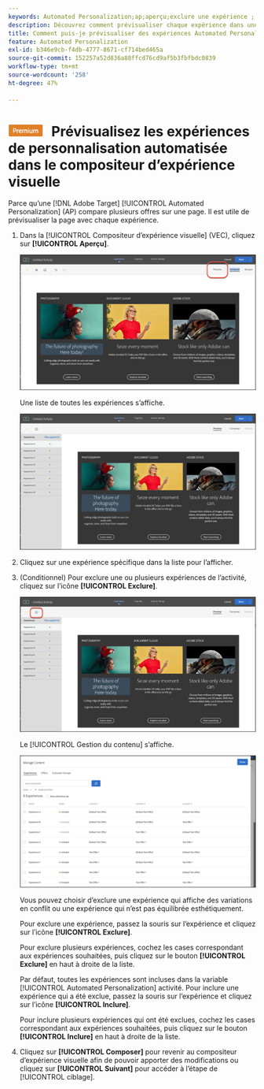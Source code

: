 ```yaml
---
keywords: Automated Personalization;ap;aperçu;exclure une expérience ;
description: Découvrez comment prévisualiser chaque expérience dans une activité Automated Personalization (AP) dans Adobe [!DNL Target] à l’aide du compositeur d’expérience visuelle (VEC).
title: Comment puis-je prévisualiser des expériences Automated Personalization dans le compositeur d’expérience visuelle ?
feature: Automated Personalization
exl-id: b346e9cb-f4db-4777-8671-cf714bed465a
source-git-commit: 152257a52d836a88ffcd76cd9af5b3fbfbdc0839
workflow-type: tm+mt
source-wordcount: '258'
ht-degree: 47%

---
```


# ![PREMIUM](/help/main/assets/premium.png) Prévisualisez les expériences de personnalisation automatisée dans le compositeur d’expérience visuelle

Parce qu’une [!DNL Adobe Target] [!UICONTROL Automated Personalization] (AP) compare plusieurs offres sur une page. Il est utile de prévisualiser la page avec chaque expérience.

1. Dans la [!UICONTROL Compositeur d’expérience visuelle] (VEC), cliquez sur **[!UICONTROL Aperçu]**.

   ![Icône Aperçu](/help/main/c-activities/t-automated-personalization/assets/preview.png)

   Une liste de toutes les expériences s’affiche.

   ![Aperçu des expériences](/help/main/c-activities/t-automated-personalization/assets/ap_preview-new.png)

1. Cliquez sur une expérience spécifique dans la liste pour l’afficher.

1. (Conditionnel) Pour exclure une ou plusieurs expériences de l’activité, cliquez sur l’icône **[!UICONTROL Exclure]**.

   ![Icône Exclure](/help/main/c-activities/t-automated-personalization/assets/ap_exclude-new.png)

   Le [!UICONTROL Gestion du contenu] s’affiche.

   ![Boîte de dialogue Gestion du contenu](/help/main/c-activities/t-automated-personalization/assets/preview-exclude.png)

   Vous pouvez choisir d’exclure une expérience qui affiche des variations en conflit ou une expérience qui n’est pas équilibrée esthétiquement.

   Pour exclure une expérience, passez la souris sur l’expérience et cliquez sur l’icône **[!UICONTROL Exclure]**.

   Pour exclure plusieurs expériences, cochez les cases correspondant aux expériences souhaitées, puis cliquez sur le bouton **[!UICONTROL Exclure]** en haut à droite de la liste.

   Par défaut, toutes les expériences sont incluses dans la variable [!UICONTROL Automated Personalization] activité. Pour inclure une expérience qui a été exclue, passez la souris sur l’expérience et cliquez sur l’icône **[!UICONTROL Inclure]**.

   Pour inclure plusieurs expériences qui ont été exclues, cochez les cases correspondant aux expériences souhaitées, puis cliquez sur le bouton **[!UICONTROL Inclure]** en haut à droite de la liste.

1. Cliquez sur **[!UICONTROL Composer]** pour revenir au compositeur d’expérience visuelle afin de pouvoir apporter des modifications ou cliquez sur **[!UICONTROL Suivant]** pour accéder à l’étape de [!UICONTROL ciblage].
